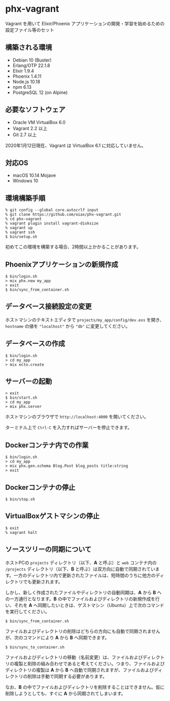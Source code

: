 # phx-vagrant

Vagrant を用いて Elixir/Phoenix アプリケーションの開発・学習を始めるための設定ファイル等のセット

## 構築される環境

* Debian 10 (Buster)
* Erlang/OTP 22.1.8
* Elixir 1.9.4
* Phoenix 1.4.11
* Node.js 10.18
* npm 6.13
* PostgreSQL 12 (on Alpine)

## 必要なソフトウェア

* Oracle VM VirtualBox 6.0
* Vagrant 2.2 以上
* Git 2.7 以上

2020年1月12日現在、Vagrant は VirtualBox 6.1 に対応していません。

## 対応OS

* macOS 10.14 Mojave
* Windows 10

## 環境構築手順

```
% git config --global core.autocrlf input
% git clone https://github.com/oiax/phx-vagrant.git
% cd phx-vagrant
% vagrant plugin install vagrant-disksize
% vagrant up
% vagrant ssh
$ bin/setup.sh
```

初めてこの環境を構築する場合、2時間以上かかることがあります。

## Phoenixアプリケーションの新規作成

```
$ bin/login.sh
> mix phx.new my_app
> exit
$ bin/sync_from_container.sh
```

## データベース接続設定の変更

ホストマシンのテキストエディタで `projects/my_app/config/dev.exs` を開き、`hostname` の値を `"localhost"` から `"db"` に変更してください。

## データベースの作成

```
$ bin/login.sh
> cd my_app
> mix ecto.create
```

## サーバーの起動

```
> exit
$ bin/start.sh
> cd my_app
> mix phx.server
```

ホストマシンのブラウザで `http://localhost:4000` を開いてください。

ターミナル上で `Ctrl-C` を入力すればサーバーを停止できます。

## Dockerコンテナ内での作業

```
$ bin/login.sh
> cd my_app
> mix phx.gen.schema Blog.Post blog_posts title:string
> exit
```

## Dockerコンテナの停止

```
$ bin/stop.sh
```

## VirtualBoxゲストマシンの停止

```
$ exit
% vagrant halt
```

## ソースツリーの同期について

ホストPCの `projects` ディレクトリ（以下、**A** と呼ぶ）と `web` コンテナ内の `/projects` ディレクトリ（以下、**B** と呼ぶ）は双方向に自動で同期されています。一方のディレクトリ内で更新されたファイルは、短時間のうちに他方のディレクトリでも更新されます。

しかし、新しく作成されたファイルやディレクトリの自動同期は、**A** から **B** への一方通行となります。**B** の中でファイルおよびディレクトリの新規作成を行い、それを **A** へ同期したいときは、ゲストマシン（Ubuntu）上で次のコマンドを実行してください。

```
$ bin/sync_from_container.sh
```

ファイルおよびディレクトリの削除はどちらの方向にも自動で同期されませんが、次のコマンドにより **A** から **B** へ同期できます。

```
$ bin/sync_to_container.sh
```

ファイルおよびディレクトリの移動（名前変更）は、ファイルおよびディレクトリの複製と削除の組み合わせであると考えてください。つまり、ファイルおよびディレクトリの複製は **A** から **B** へ自動で同期されますが、ファイルおよびディレクトリの削除は手動で同期する必要があります。

なお、**B** の中でファイルおよびディレクトリを削除することはできません。仮に削除しようとしても、すぐに **A** から同期されてしまいます。
